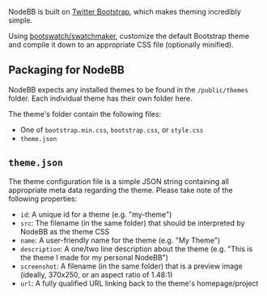 NodeBB is built on [Twitter Bootstrap](twitter.github.com/bootstrap/), which makes theming incredibly simple.

Using [bootswatch/swatchmaker](https://github.com/thomaspark/bootswatch/tree/gh-pages/swatchmaker), customize the default Bootstrap theme and compile it down to an appropriate CSS file (optionally minified).

## Packaging for NodeBB

NodeBB expects any installed themes to be found in the `/public/themes` folder. Each individual theme has their own folder here.

The theme's folder contain the following files:

* One of `bootstrap.min.css`, `bootstrap.css`, or `style.css`
* `theme.json`

## `theme.json`
The theme configuration file is a simple JSON string containing all appropriate meta data regarding the theme. Please take note of the following properties:

* `id`: A unique id for a theme (e.g. "my-theme")
* `src`: The filename (in the same folder) that should be interpreted by NodeBB as the theme CSS
* `name`: A user-friendly name for the theme (e.g. "My Theme")
* `description`: A one/two line description about the theme (e.g. "This is the theme I made for my personal NodeBB")
* `screenshot`: A filename (in the same folder) that is a preview image (ideally, 370x250, or an aspect ratio of 1.48:1)
* `url`: A fully qualified URL linking back to the theme's homepage/project